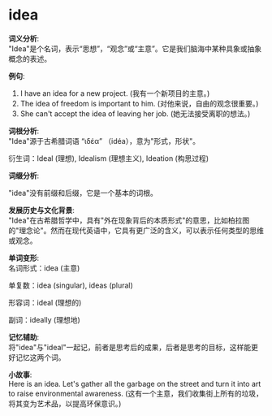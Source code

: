 # idea

**词义分析**:  
"Idea"是个名词，表示“思想”，“观念”或“主意”。它是我们脑海中某种具象或抽象概念的表述。

  

**例句**:

  

1.  I have an idea for a new project. (我有一个新项目的主意。)
2.  The idea of freedom is important to him. (对他来说，自由的观念很重要。)
3.  She can't accept the idea of leaving her job. (她无法接受离职的想法。)

  

**词根分析**:  
"Idea"源于古希腊词语 “ιδέα” （idéa），意为"形式，形状"。

  

衍生词：Ideal (理想), Idealism (理想主义), Ideation (构思过程)

  

**词缀分析**:

  

"idea"没有前缀和后缀，它是一个基本的词根。

  

**发展历史与文化背景**:  
"Idea"在古希腊哲学中，具有"外在现象背后的本质形式"的意思，比如柏拉图的"理念论"。然而在现代英语中，它具有更广泛的含义，可以表示任何类型的思维或观念。

  

**单词变形**:  
名词形式：idea (主意)

  

单复数：idea (singular), ideas (plural)

  

形容词：ideal (理想的)

  

副词：ideally (理想地)

  

**记忆辅助**:  
将"idea"与"ideal"一起记，前者是思考后的成果，后者是思考的目标，这样能更好记忆这两个词。

  

**小故事**:  
Here is an idea. Let's gather all the garbage on the street and turn it into art to raise environmental awareness. (这有一个主意，我们收集街上所有的垃圾，将其变为艺术品，以提高环保意识。)
